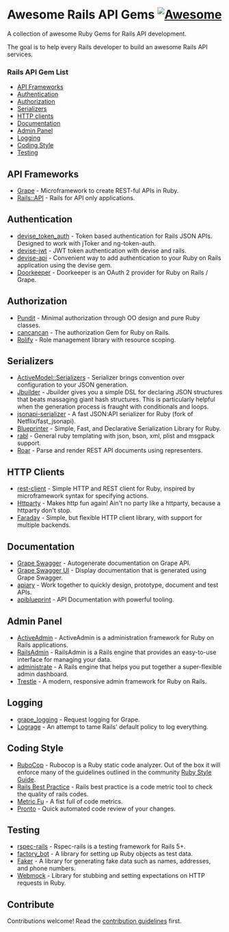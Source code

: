 # Awesome Rails API Gems [![Awesome](https://cdn.rawgit.com/sindresorhus/awesome/d7305f38d29fed78fa85652e3a63e154dd8e8829/media/badge.svg)](https://github.com/sindresorhus/awesome)
A collection of awesome Ruby Gems for Rails API development.

The goal is to help every Rails developer to build an awesome Rails API services.

### Rails API Gem List
  * [API Frameworks](#api-frameworks)
  * [Authentication](#authentication)
  * [Authorization](#authorization)
  * [Serializers](#serializers)
  * [HTTP clients](#http-clients)
  * [Documentation](#documentation)
  * [Admin Panel](#admin-panel)
  * [Logging](#logging)
  * [Coding Style](#coding-style)
  * [Testing](#testing)

## API Frameworks
* [Grape](https://github.com/ruby-grape/grape) - Microframework to create REST-ful APIs in Ruby.
* [Rails::API](https://github.com/rails-api/rails-api) - Rails for API only applications.

## Authentication
* [devise_token_auth](https://github.com/lynndylanhurley/devise_token_auth) - Token based authentication for Rails JSON APIs. Designed to work with jToker and ng-token-auth.
* [devise-jwt](https://github.com/waiting-for-dev/devise-jwt) - JWT token authentication with devise and rails.
* [devise-api](https://github.com/nejdetkadir/devise-api) - Convenient way to add authentication to your Ruby on Rails application using the devise gem.
* [Doorkeeper](https://github.com/doorkeeper-gem/doorkeeper) - Doorkeeper is an OAuth 2 provider for Ruby on Rails / Grape.

## Authorization
* [Pundit](https://github.com/varvet/pundit) - Minimal authorization through OO design and pure Ruby classes.
* [cancancan](https://github.com/CanCanCommunity/cancancan) - The authorization Gem for Ruby on Rails.
* [Rolify](https://github.com/RolifyCommunity/rolify) - Role management library with resource scoping.

## Serializers
* [ActiveModel::Serializers](https://github.com/rails-api/active_model_serializers) - Serializer brings convention over configuration to your JSON generation.
* [Jbuilder](https://github.com/rails/jbuilder) - Jbuilder gives you a simple DSL for declaring JSON structures that beats massaging giant hash structures. This is particularly helpful when the generation process is fraught with conditionals and loops.
* [jsonapi-serializer](https://github.com/jsonapi-serializer/jsonapi-serializer) - A fast JSON:API serializer for Ruby (fork of Netflix/fast_jsonapi).
* [Blueprinter](https://github.com/procore-oss/blueprinter) - Simple, Fast, and Declarative Serialization Library for Ruby.
* [rabl](https://github.com/nesquena/rabl) - General ruby templating with json, bson, xml, plist and msgpack support.
* [Roar](https://github.com/trailblazer/roar) - Parse and render REST API documents using representers.

## HTTP Clients
* [rest-client](https://github.com/rest-client/rest-client) - Simple HTTP and REST client for Ruby, inspired by microframework syntax for specifying actions.
* [Httparty](https://github.com/jnunemaker/httparty) - Makes http fun again! Ain't no party like a httparty, because a httparty don't stop.
* [Faraday](https://github.com/lostisland/faraday) - Simple, but flexible HTTP client library, with support for multiple backends.

## Documentation
* [Grape Swagger](https://github.com/ruby-grape/grape-swagger) - Autogenerate documentation on Grape API.
* [Grape Swagger UI](https://github.com/swagger-api/swagger-ui) - Display documentation that is generated using Grape Swagger.
* [apiary](https://apiary.io/) - Work together to quickly design, prototype, document and test APIs.
* [apiblueprint](https://apiblueprint.org) - API Documentation with powerful tooling.

## Admin Panel
* [ActiveAdmin](http://activeadmin.info) - ActiveAdmin is a administration framework for Ruby on Rails applications.
* [RailsAdmin](https://github.com/sferik/rails_admin) - RailsAdmin is a Rails engine that provides an easy-to-use interface for managing your data.
* [administrate](https://github.com/thoughtbot/administrate) - A Rails engine that helps you put together a super-flexible admin dashboard.
* [Trestle](https://github.com/TrestleAdmin/trestle) - A modern, responsive admin framework for Ruby on Rails.

## Logging
* [grape_logging](https://github.com/aserafin/grape_logging) - Request logging for Grape.
* [Lograge](https://github.com/roidrage/lograge) - An attempt to tame Rails' default policy to log everything.

## Coding Style
* [RuboCop](https://github.com/bbatsov/rubocop) - Rubocop is a Ruby static code analyzer. Out of the box it will enforce many of the guidelines outlined in the community [Ruby Style Guide](https://github.com/bbatsov/ruby-style-guide).
* [Rails Best Practice](https://github.com/railsbp/rails_best_practices) - Rails best practice is a code metric tool to check the quality of rails codes.
* [Metric Fu]( https://github.com/metricfu/metric_fu) - A fist full of code metrics.
* [Pronto](https://github.com/mmozuras/pronto) - Quick automated code review of your changes.

## Testing
* [rspec-rails](https://github.com/rspec/rspec-rails) - Rspec-rails is a testing framework for Rails 5+.
* [factory_bot](https://github.com/thoughtbot/factory_bot) - A library for setting up Ruby objects as test data.
* [Faker](https://github.com/faker-ruby/faker) - A library for generating fake data such as names, addresses, and phone numbers.
* [Webmock](https://github.com/bblimke/webmock) - Library for stubbing and setting expectations on HTTP requests in Ruby.

## Contribute

Contributions welcome! Read the [contribution guidelines](CONTRIBUTING.md) first.